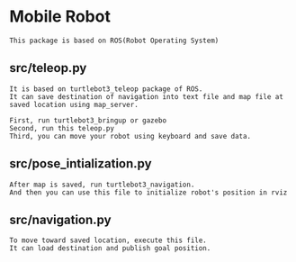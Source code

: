# Mobile Robot 
    This package is based on ROS(Robot Operating System)
    
  ## src/teleop.py
    It is based on turtlebot3_teleop package of ROS. 
    It can save destination of navigation into text file and map file at saved location using map_server.
    
    First, run turtlebot3_bringup or gazebo
    Second, run this teleop.py
    Third, you can move your robot using keyboard and save data.
  
  ## src/pose_intialization.py
    After map is saved, run turtlebot3_navigation.
    And then you can use this file to initialize robot's position in rviz
  
  ## src/navigation.py
    To move toward saved location, execute this file.
    It can load destination and publish goal position.
